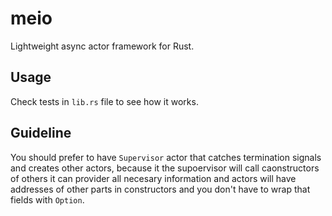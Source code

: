 # meio

Lightweight async actor framework for Rust.

## Usage

Check tests in `lib.rs` file to see how it works.

## Guideline

You should prefer to have `Supervisor` actor that catches termination signals and
creates other actors, because it the supoervisor will call caonstructors of others
it can provider all necesary information and actors will have addresses of other parts
in constructors and you don't have to wrap that fields with `Option`.
